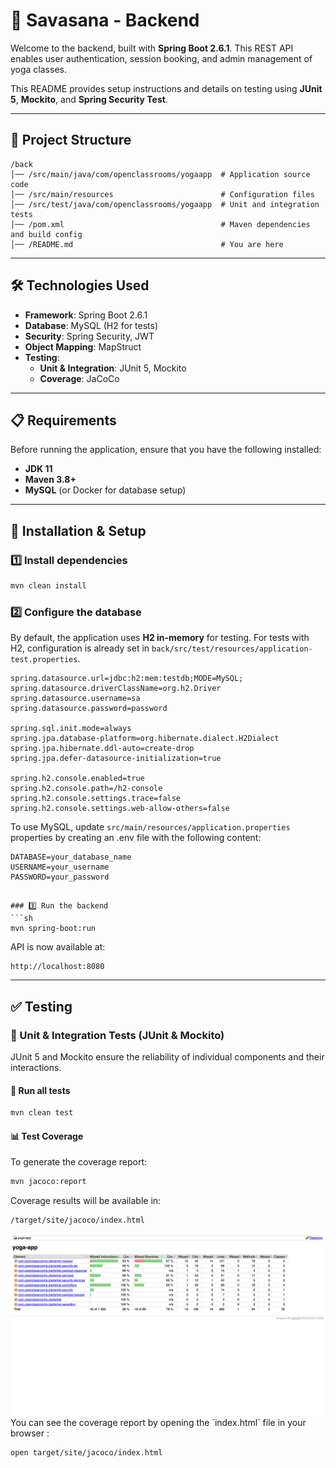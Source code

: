 # 🧘 Savasana - Backend  

Welcome to the backend, built with **Spring Boot 2.6.1**. This REST API enables user authentication, session booking, and admin management of yoga classes.  

This README provides setup instructions and details on testing using **JUnit 5**, **Mockito**, and **Spring Security Test**.  

---

## 📂 Project Structure  

```
/back
│── /src/main/java/com/openclassrooms/yogaapp  # Application source code
│── /src/main/resources                        # Configuration files
│── /src/test/java/com/openclassrooms/yogaapp  # Unit and integration tests
│── /pom.xml                                   # Maven dependencies and build config
│── /README.md                                 # You are here
```

---

## 🛠️ Technologies Used  

- **Framework**: Spring Boot 2.6.1  
- **Database**: MySQL (H2 for tests)  
- **Security**: Spring Security, JWT  
- **Object Mapping**: MapStruct  
- **Testing**:  
  - **Unit & Integration**: JUnit 5, Mockito  
  - **Coverage**: JaCoCo  

---

## 📋 Requirements  

Before running the application, ensure that you have the following installed:  

- **JDK 11**  
- **Maven 3.8+**  
- **MySQL** (or Docker for database setup)  

---

## 🚀 Installation & Setup  

### 1️⃣ Install dependencies  
```sh
mvn clean install
```

### 2️⃣ Configure the database  

By default, the application uses **H2 in-memory** for testing. For tests with H2, configuration is already set in `back/src/test/resources/application-test.properties`.

```properties
spring.datasource.url=jdbc:h2:mem:testdb;MODE=MySQL;
spring.datasource.driverClassName=org.h2.Driver
spring.datasource.username=sa
spring.datasource.password=password

spring.sql.init.mode=always
spring.jpa.database-platform=org.hibernate.dialect.H2Dialect
spring.jpa.hibernate.ddl-auto=create-drop
spring.jpa.defer-datasource-initialization=true

spring.h2.console.enabled=true
spring.h2.console.path=/h2-console
spring.h2.console.settings.trace=false
spring.h2.console.settings.web-allow-others=false
```

To use MySQL, update `src/main/resources/application.properties` properties by creating an .env file with the following content:  

```properties
DATABASE=your_database_name
USERNAME=your_username
PASSWORD=your_password
```
```

### 3️⃣ Run the backend  
```sh
mvn spring-boot:run
```

API is now available at:  
```
http://localhost:8080
```

---

## ✅ Testing  

### 🧪 Unit & Integration Tests (JUnit & Mockito)  

JUnit 5 and Mockito ensure the reliability of individual components and their interactions.  

#### 📌 Run all tests  
```sh
mvn clean test
```

#### 📊 Test Coverage

To generate the coverage report:  
```sh
mvn jacoco:report
```

Coverage results will be available in:  
```
/target/site/jacoco/index.html
```

<div align="center">
  <img src="../ressources/coverage/junit_coverage.png" alt="JaCoCo Coverage Report" width="700">
</div>
You can see the coverage report by opening the `index.html` file in your browser :

```bash
open target/site/jacoco/index.html
```